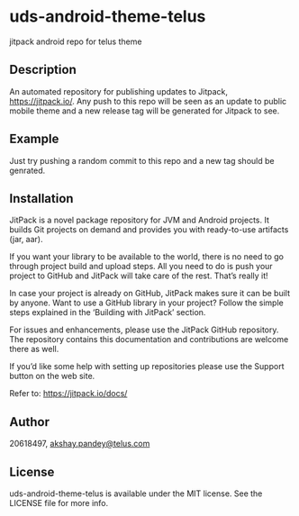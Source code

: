 # uds-android-theme-telus
jitpack android repo for telus theme

## Description
An automated repository for publishing updates to Jitpack, https://jitpack.io/. Any push to this repo will be seen as an update to public mobile theme
and a new release tag will be generated for Jitpack to see.

## Example

Just try pushing a random commit to this repo and a new tag should be genrated.

## Installation

JitPack is a novel package repository for JVM and Android projects. It builds Git projects on demand and provides you with ready-to-use artifacts (jar, aar).

If you want your library to be available to the world, there is no need to go through project build and upload steps. All you need to do is push your project to GitHub and JitPack will take care of the rest. That’s really it!

In case your project is already on GitHub, JitPack makes sure it can be built by anyone. Want to use a GitHub library in your project? Follow the simple steps explained in the ‘Building with JitPack’ section.

For issues and enhancements, please use the JitPack GitHub repository. The repository contains this documentation and contributions are welcome there as well.

If you’d like some help with setting up repositories please use the Support button on the web site.

Refer to: https://jitpack.io/docs/

## Author

20618497, akshay.pandey@telus.com

## License

uds-android-theme-telus is available under the MIT license. See the LICENSE file for more info.

